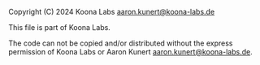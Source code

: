 Copyright (C) 2024 Koona Labs <aaron.kunert@koona-labs.de>

This file is part of Koona Labs.

The code can not be copied and/or distributed without the express
permission of Koona Labs or Aaron Kunert <aaron.kunert@koona-labs.de>.
